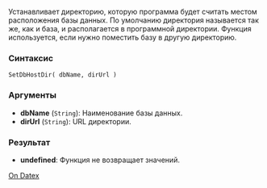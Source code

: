 Устанавливает директорию, которую программа будет считать местом расположения базы данных. По умолчанию директория называется так же, как и база, и располагается в программной директории. Функция используется, если нужно поместить базу в другую директорию.

### Синтаксис
`SetDbHostDir( dbName, dirUrl )`

### Аргументы
- **dbName** (`String`): Наименование базы данных.
- **dirUrl** (`String`): URL директории.

### Результат
- **undefined**: Функция не возвращает значений.

[On Datex](http://docs.datex.ru/article.htm?id=5620276905286592609)